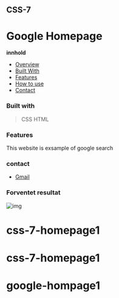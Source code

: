 ## CSS-7 ## 
# Google Homepage #
**innhold**
- [Overview]()
- [Built With]()
- [Features]()
- [How to use]()
- [Contact]()

 

### Built with ###
> CSS
HTML
### Features ###
This website is exsample of google search
### contact ###
- [Gmail](abdalahmamo363@gmail.com)
### Forventet resultat ###

![img](https://i0.wp.com/ugtechmag.com/wp-content/uploads/2020/04/Google-homepage.jpg?resize=637%2C263&ssl=1)
# css-7-homepage1
# css-7-homepage1
# google-hompage1
